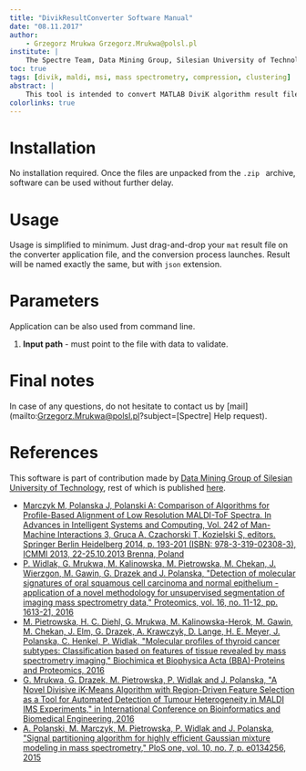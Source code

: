 ```yaml
---
title: "DivikResultConverter Software Manual"
date: "08.11.2017"
author:
    - Grzegorz Mrukwa Grzegorz.Mrukwa@polsl.pl
institute: |
    The Spectre Team, Data Mining Group, Silesian University of Technology
toc: true
tags: [divik, maldi, msi, mass spectrometry, compression, clustering]
abstract: |
    This tool is intended to convert MATLAB DiviK algorithm result file into a data format to be used with Spectre software.
colorlinks: true
---
```


# Installation

No installation required. Once the files are unpacked from the `.zip ` archive,
software can be used without further delay.

# Usage

Usage is simplified to minimum. Just drag-and-drop your `mat` result file on the
converter application file, and the conversion process launches. Result will be named exactly the same, but with `json` extension.

# Parameters

Application can be also used from command line.

1. **Input path** - must point to the file with data to validate.

# Final notes

In case of any questions, do not hesitate to contact us by
[mail](mailto:Grzegorz.Mrukwa@polsl.pl?subject=[Spectre] Help request).

# References

This software is part of contribution made by
[Data Mining Group of Silesian University of Technology](http://www.zaed.polsl.pl/),
rest of which is published [here](https://github.com/ZAEDPolSl).

+ [Marczyk M, Polanska J, Polanski A: Comparison of Algorithms for Profile-Based
Alignment of Low Resolution MALDI-ToF Spectra. In Advances in Intelligent
Systems and Computing, Vol. 242 of Man-Machine Interactions 3, Gruca A,
Czachorski T, Kozielski S, editors. Springer Berlin Heidelberg 2014, p. 193-201
(ISBN: 978-3-319-02308-3), ICMMI 2013, 22-25.10.2013 Brenna,
Poland](http://link.springer.com/chapter/10.1007/978-3-319-02309-0_20)
+ [P. Widlak, G. Mrukwa, M. Kalinowska, M. Pietrowska, M. Chekan, J. Wierzgon, M.
Gawin, G. Drazek and J. Polanska, "Detection of molecular signatures of oral
squamous cell carcinoma and normal epithelium - application of a novel
methodology for unsupervised segmentation of imaging mass spectrometry data,"
Proteomics, vol. 16, no. 11-12, pp. 1613-21,
2016](http://onlinelibrary.wiley.com/doi/10.1002/pmic.201500458/pdf)
+ [M. Pietrowska, H. C. Diehl, G. Mrukwa, M. Kalinowska-Herok, M. Gawin, M.
Chekan, J. Elm, G. Drazek, A. Krawczyk, D. Lange, H. E. Meyer, J. Polanska, C.
Henkel, P. Widlak, "Molecular profiles of thyroid cancer subtypes:
Classification based on features of tissue revealed by mass spectrometry
imaging," Biochimica et Biophysica Acta (BBA)-Proteins and Proteomics,
2016](http://www.sciencedirect.com/science/article/pii/S1570963916302175)
+ [G. Mrukwa, G. Drazek, M. Pietrowska, P. Widlak and J. Polanska, "A Novel
Divisive iK-Means Algorithm with Region-Driven Feature Selection as a Tool for
Automated Detection of Tumour Heterogeneity in MALDI IMS Experiments," in
International Conference on Bioinformatics and Biomedical Engineering,
2016](http://link.springer.com/chapter/10.1007/978-3-319-31744-1_11)
+ [A. Polanski, M. Marczyk, M. Pietrowska, P. Widlak and J. Polanska, "Signal
partitioning algorithm for highly efficient Gaussian mixture modeling in mass
spectrometry," PloS one, vol. 10, no. 7, p. e0134256,
2015](http://journals.plos.org/plosone/article?id=10.1371/journal.pone.0134256)
